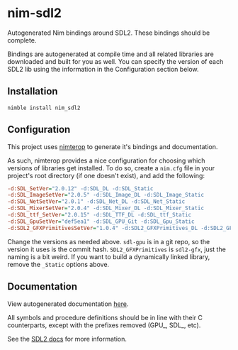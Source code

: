 # nim-sdl2
Autogenerated Nim bindings around SDL2. These bindings should be complete.

Bindings are autogenerated at compile time and all related libraries are downloaded and built for you as well. You can specify the version of each SDL2 lib using the information in the Configuration section below.

## Installation

```
nimble install nim_sdl2
```

## Configuration

This project uses [nimterop](https://github.com/nimterop/nimterop) to generate it's bindings and documentation.

As such, nimterop provides a nice configuration for choosing which versions of libraries get installed. To do so, create a `nim.cfg` file in your project's root directory (if one doesn't exist), and add the following:

```cfg
-d:SDL_SetVer="2.0.12" -d:SDL_DL -d:SDL_Static
-d:SDL_ImageSetVer="2.0.5" -d:SDL_Image_DL -d:SDL_Image_Static
-d:SDL_NetSetVer="2.0.1" -d:SDL_Net_DL -d:SDL_Net_Static
-d:SDL_MixerSetVer="2.0.4" -d:SDL_Mixer_DL -d:SDL_Mixer_Static
-d:SDL_ttf_SetVer="2.0.15" -d:SDL_TTF_DL -d:SDL_ttf_Static
-d:SDL_GpuSetVer="def5ea1" -d:SDL_GPU_Git -d:SDL_Gpu_Static
-d:SDL2_GFXPrimitivesSetVer="1.0.4" -d:SDL2_GFXPrimitives_DL -d:SDL2_GFXPrimitives_Static -d:SDL2_GFX_Static
```

Change the versions as needed above. `sdl-gpu` is in a git repo, so the version it uses is the commit hash. `SDL2_GFXPrimitives` is `sdl2-gfx`, just the naming is a bit weird. If you want to build a dynamically linked library, remove the `_Static` options above.

## Documentation

View autogenerated documentation [here](https://jyapayne.github.io/nim-sdl2).

All symbols and procedure definitions should be in line with their C counterparts, except with the prefixes removed (GPU_, SDL_, etc).

See the [SDL2 docs](https://wiki.libsdl.org/) for more information.